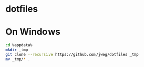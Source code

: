 # dotfiles

# On Windows

```bash
cd %appdata%
mkdir _tmp
git clone --recursive https://github.com/jweg/dotfiles _tmp
mv _tmp/* .
```

